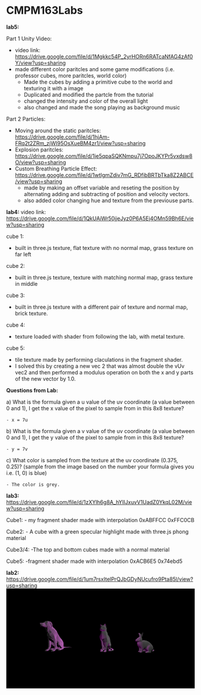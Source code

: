 # CMPM163Labs
**lab5:**

Part 1 Unity Video: 
- video link: https://drive.google.com/file/d/1Mgkkc54P_2yrHORn6RATcaNfAG4zAf0Y/view?usp=sharing
- made different color paritcles and some game modifications (i.e. professor cubes, more paritcles, world color)
	- Made the cubes by adding a primitive cube to the world and texturing it with a image
	- Duplicated and modified the partcle from the tutorial
	- changed the intensity and color of the overall light
	- also changed and made the song playing as background music
	
Part 2 Particles:
- Moving around the static paritcles: https://drive.google.com/file/d/1hjAm-FRq2t2ZRm_zjWI95OsXueBM4zr1/view?usp=sharing
- Explosion paritcles: https://drive.google.com/file/d/1je5qpaSQKNmpu7j7OpoJKYPr5vxdsw8O/view?usp=sharing
- Custom Breathing Particle Effect: https://drive.google.com/file/d/1wtlgmZdiv7mG_RDfibBRTbTka8Z2ABCE/view?usp=sharing
	- made by making an offset variable and reseting the position by alternating adding and subtracting of position and velocity vectors.
	- also added color changing hue and texture from the previouse parts.
	
**lab4:**
video link: https://drive.google.com/file/d/1QkUAiWr50jjeJyz0P6A5Ej4OMn59Bh6E/view?usp=sharing

cube 1:
- built in three.js texture, flat texture with no normal map, grass texture on far left

cube 2:
- built in three.js texture, texture with matching normal map, grass texture in middle

cube 3:
- built in three.js texture with a different pair of texture and normal map, brick texture.

cube 4:
- texture loaded with shader from following the lab, with metal texture.

cube 5:
- tile texture made by performing claculations in the fragment shader.
- I solved this by creating a new vec 2 that was almost double the vUv vec2 and then performed a modulus operation on both the x and y parts of the new vector by 1.0.

**Questions from Lab:**

a) What is the formula given a u value of the uv coordinate (a value between 0 and 1), I get the x value of the pixel to sample from in this 8x8 texture?
    
    - x = 7u
    
b) What is the formula given a v value of the uv coordinate (a value between 0 and 1), I get the y value of the pixel to sample from in this 8x8 texture?
    
    - y = 7v
    
c) What color is sampled from the texture at the uv coordinate (0.375, 0.25)? (sample from the image based on the number your formula gives you i.e. (1, 0) is blue)
    
    - The color is grey.


**lab3:** https://drive.google.com/file/d/1zXYlh6g8A_hYIIJxuvV1UadZ0YkqL02M/view?usp=sharing

Cube1:
    - my fragment shader made with interpolation  0xABFFCC 0xFFC0CB
    
Cube2:
    - A cube with a green specular highlight made with three.js phong material
    
Cube3/4:
    -The top and bottom cubes made with a normal material 
    
Cube5:
    -fragment shader made with interpolation  0xACB6E5 0x74ebd5
    


**lab2:** https://drive.google.com/file/d/1um7rsxItelPrQJbGDyNUcufro9Pta85l/view?usp=sharing
![](lab2/models.png)

